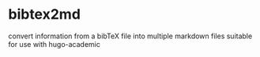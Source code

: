 # bibtex2md
convert information from a bibTeX file into multiple markdown files suitable for use with hugo-academic
